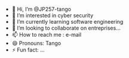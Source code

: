 - 👋 Hi, I’m @JP257-tango
- 👀 I’m interested in cyber security
- 🌱 I’m currently learning software engineering
- 💞️ I’m looking to collaborate on entreprises...
- 📫 How to reach me : e-mail
- 😄 Pronouns: Tango
- ⚡ Fun fact: ...

<!---
JP250-tango/JP250-tango is a ✨ special ✨ repository because its `README.md` (this file) appears on your GitHub profile.
You can click the Preview link to take a look at your changes.
--->
